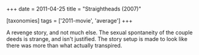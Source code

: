 +++
date = 2011-04-25
title = "Straightheads (2007)"

[taxonomies]
tags = ['2011-movie', 'average']
+++

A revenge story, and not much else. The sexual spontaneity of the couple
deeds is strange, and isn\'t justified. The story setup is made to look
like there was more than what actually transpired.
